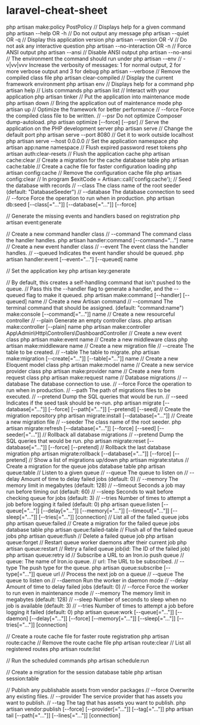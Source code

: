# laravel-cheat-sheet

php artisan make:policy PostPolicy
// Displays help for a given command
php artisan --help OR -h
// Do not output any message
php artisan --quiet OR -q
// Display this application version
php artisan --version OR -V
// Do not ask any interactive question
php artisan --no-interaction OR -n
// Force ANSI output
php artisan --ansi
// Disable ANSI output
php artisan --no-ansi
// The environment the command should run under
php artisan --env
// -v|vv|vvv Increase the verbosity of messages: 1 for normal output, 2 for more verbose output and 3 for debug
php artisan --verbose
// Remove the compiled class file
php artisan clear-compiled
// Display the current framework environment
php artisan env
// Displays help for a command
php artisan help
// Lists commands
php artisan list
// Interact with your application
php artisan tinker
// Put the application into maintenance mode
php artisan down
// Bring the application out of maintenance mode
php artisan up
// Optimize the framework for better performance
// --force    Force the compiled class file to be written.
// --psr      Do not optimize Composer dump-autoload.
php artisan optimize [--force] [--psr]
// Serve the application on the PHP development server
php artisan serve
// Change the default port
php artisan serve --port 8080
// Get it to work outside localhost
php artisan serve --host 0.0.0.0
// Set the application namespace
php artisan app:name namespace
// Flush expired password reset tokens
php artisan auth:clear-resets
// Flush the application cache
php artisan cache:clear
// Create a migration for the cache database table
php artisan cache:table
// Create a cache file for faster configuration loading
php artisan config:cache
// Remove the configuration cache file
php artisan config:clear
// In program
$exitCode = Artisan::call('config:cache');
// Seed the database with records
// --class      The class name of the root seeder (default: "DatabaseSeeder")
// --database   The database connection to seed
// --force      Force the operation to run when in production.
php artisan db:seed [--class[="..."]] [--database[="..."]] [--force]

// Generate the missing events and handlers based on registration
php artisan event:generate

// Create a new command handler class
// --command      The command class the handler handles.
php artisan handler:command [--command="..."] name
// Create a new event handler class
// --event        The event class the handler handles.
// --queued       Indicates the event handler should be queued.
php artisan handler:event [--event="..."] [--queued] name

// Set the application key
php artisan key:generate

// By default, this creates a self-handling command that isn't pushed to the queue.
// Pass this the --handler flag to generate a handler, and the --queued flag to make it queued.
php artisan make:command [--handler] [--queued] name
// Create a new Artisan command
//  --command     The terminal command that should be assigned. (default: "command:name")
make:console [--command[="..."]] name
// Create a new resourceful controller
// --plain      Generate an empty controller class.
php artisan make:controller [--plain] name
php artisan make:controller App\\Admin\\Http\\Controllers\\DashboardController
// Create a new event class
php artisan make:event name
// Create a new middleware class
php artisan make:middleware name
// Create a new migration file
// --create     The table to be created.
// --table      The table to migrate.
php artisan make:migration [--create[="..."]] [--table[="..."]] name
// Create a new Eloquent model class
php artisan make:model name
// Create a new service provider class
php artisan make:provider name
// Create a new form request class
php artisan make:request name
// Database migrations
// --database   The database connection to use.
// --force      Force the operation to run when in production.
// --path       The path of migrations files to be executed.
// --pretend    Dump the SQL queries that would be run.
// --seed       Indicates if the seed task should be re-run.
php artisan migrate [--database[="..."]] [--force] [--path[="..."]] [--pretend] [--seed]
// Create the migration repository
php artisan migrate:install [--database[="..."]]
// Create a new migration file
// --seeder     The class name of the root seeder.
php artisan migrate:refresh [--database[="..."]] [--force] [--seed] [--seeder[="..."]]
// Rollback all database migrations
// --pretend    Dump the SQL queries that would be run.
php artisan migrate:reset [--database[="..."]] [--force] [--pretend]
// Rollback the last database migration
php artisan migrate:rollback [--database[="..."]] [--force] [--pretend]
// Show a list of migrations up/down
php artisan migrate:status
// Create a migration for the queue jobs database table
php artisan queue:table
// Listen to a given queue
// --queue      The queue to listen on
// --delay      Amount of time to delay failed jobs (default: 0)
// --memory     The memory limit in megabytes (default: 128)
// --timeout    Seconds a job may run before timing out (default: 60)
// --sleep      Seconds to wait before checking queue for jobs (default: 3)
// --tries      Number of times to attempt a job before logging it failed (default: 0)
php artisan queue:listen [--queue[="..."]] [--delay[="..."]] [--memory[="..."]] [--timeout[="..."]] [--sleep[="..."]] [--tries[="..."]] [connection]
// List all of the failed queue jobs
php artisan queue:failed
// Create a migration for the failed queue jobs database table
php artisan queue:failed-table
// Flush all of the failed queue jobs
php artisan queue:flush
// Delete a failed queue job
php artisan queue:forget
// Restart queue worker daemons after their current job
php artisan queue:restart
// Retry a failed queue job(id: The ID of the failed job)
php artisan queue:retry id
// Subscribe a URL to an Iron.io push queue
// queue: The name of Iron.io queue.
// url: The URL to be subscribed.
// --type       The push type for the queue.
php artisan queue:subscribe [--type[="..."]] queue url
// Process the next job on a queue
// --queue      The queue to listen on
// --daemon     Run the worker in daemon mode
// --delay      Amount of time to delay failed jobs (default: 0)
// --force      Force the worker to run even in maintenance mode
// --memory     The memory limit in megabytes (default: 128)
// --sleep      Number of seconds to sleep when no job is available (default: 3)
// --tries      Number of times to attempt a job before logging it failed (default: 0)
php artisan queue:work [--queue[="..."]] [--daemon] [--delay[="..."]] [--force] [--memory[="..."]] [--sleep[="..."]] [--tries[="..."]] [connection]

// Create a route cache file for faster route registration
php artisan route:cache
// Remove the route cache file
php artisan route:clear
// List all registered routes
php artisan route:list

// Run the scheduled commands
php artisan schedule:run

// Create a migration for the session database table
php artisan session:table

// Publish any publishable assets from vendor packages
// --force        Overwrite any existing files.
// --provider     The service provider that has assets you want to publish.
// --tag          The tag that has assets you want to publish.
php artisan vendor:publish [--force] [--provider[="..."]] [--tag[="..."]]
php artisan tail [--path[="..."]] [--lines[="..."]] [connection]
